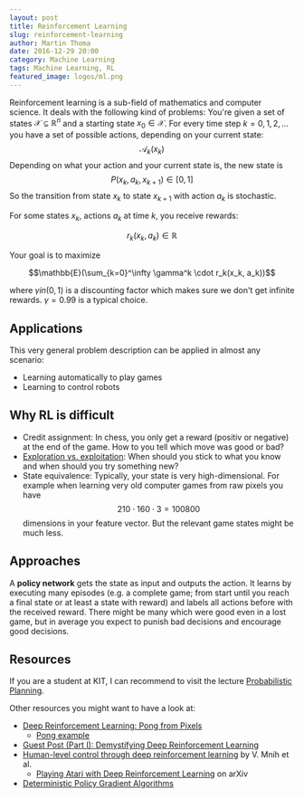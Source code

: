```yaml
---
layout: post
title: Reinforcement Learning
slug: reinforcement-learning
author: Martin Thoma
date: 2016-12-29 20:00
category: Machine Learning
tags: Machine Learning, RL
featured_image: logos/ml.png
---
```

Reinforcement learning is a sub-field of mathematics and computer science. It
deals with the following kind of problems: You're given a set of states
$\mathcal{X} \subseteq \mathbb{R}^n$ and a starting state $x_0 \in \mathcal{X}$.
For every time step $k = 0, 1, 2, \dots$ you have a set of possible actions,
depending on your current state:
$$\mathcal{A}_k(x_k)$$
Depending on what your action and your current state is, the new state is
$$P(x_k, a_k, x_{k+1}) \in [0, 1]$$
So the transition from state $x_k$ to state $x_{k+1}$ with action $a_k$ is
stochastic.

For some states $x_k$, actions $a_k$ at time $k$, you receive rewards:

$$r_k(x_k, a_k) \in \mathbb{R}$$

Your goal is to maximize

$$\mathbb{E}(\sum_{k=0}^\infty \gamma^k \cdot r_k(x_k, a_k))$$

where $\gamma in (0, 1)$ is a discounting factor which makes sure we don't get
infinite rewards. $\gamma = 0.99$ is a typical choice.


## Applications

This very general problem description can be applied in almost any scenario:

* Learning automatically to play games
* Learning to control robots


## Why RL is difficult

* Credit assignment: In chess, you only get a reward (positiv or negative) at
  the end of the game. How to you tell which move was good or bad?
* [Exploration vs. exploitation](https://martin-thoma.com/probabilistische-planung/#exporation-exploitation):
  When should you stick to what you know and when should you try something new?
* State equivalence: Typically, your state is very high-dimensional. For example
  when learning very old computer games from raw pixels you have
  $$210 \cdot 160 \cdot 3 = 100800$$
  dimensions in your feature vector. But the relevant game states might be
  much less.


## Approaches

A **policy network** gets the state as input and outputs the action. It learns
by executing many episodes (e.g. a complete game; from start until you reach a
final state or at least a state with reward) and labels all actions before with
the received reward. There might be many which were good even in a lost game,
but in average you expect to punish bad decisions and encourage good decisions.


## Resources

If you are a student at KIT, I can recommend to visit the lecture
[Probabilistic Planning](https://martin-thoma.com/probabilistische-planung/).

Other resources you might want to have a look at:

* [Deep Reinforcement Learning: Pong from Pixels](http://karpathy.github.io/2016/05/31/rl/)
    * [Pong example](https://gist.github.com/karpathy/a4166c7fe253700972fcbc77e4ea32c5)
* [Guest Post (Part I): Demystifying Deep Reinforcement Learning](https://www.nervanasys.com/demystifying-deep-reinforcement-learning/)
* [Human-level control through deep reinforcement learning](http://www.nature.com/nature/journal/v518/n7540/pdf/nature14236.pdf) by V. Mnih et al.
    * [Playing Atari with Deep Reinforcement Learning](http://arxiv.org/abs/1312.5602) on arXiv
* [Deterministic Policy Gradient Algorithms](http://jmlr.org/proceedings/papers/v32/silver14.pdf)